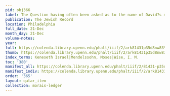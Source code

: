 ```yaml
---
pid: obj366
label: The Question having often been asked as to the name of David?s mother [...].
publication: The Jewish Record
location: Philadelphia
full_date: 21-Dec
month_day: 21-Dec
volume-notes:
year:
full: https://colenda.library.upenn.edu/phalt/iiif/2/ark81431p35d8nw83%2FSHA256E-s6991057--612ae6f639f2c511af5ddc0531dfe1705919fb37a53e558791d19699ad9c1095.jpeg/full/3500,/0/default.jpg
thumb: https://colenda.library.upenn.edu/phalt/iiif/2/ark81431p35d8nw83%2FSHA256E-s6991057--612ae6f639f2c511af5ddc0531dfe1705919fb37a53e558791d19699ad9c1095.jpeg/full/!200,200/0/default.jpg
index_terms: Keneseth Israel|Mendelssohn, Moses|Wise, I. M.
toc: '380'
manifest_all: https://colenda.library.upenn.edu/phalt/iiif/2/81431-p35d8nw83/manifest
manifest_indiv: https://colenda.library.upenn.edu/phalt/iiif/2/ark81431p35d8nw83%2FSHA256E-s6991057--612ae6f639f2c511af5ddc0531dfe1705919fb37a53e558791d19699ad9c1095.jpeg
order: '365'
layout: qatar_item
collection: morais-ledger
---
```

